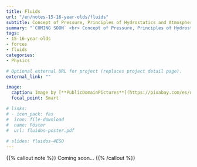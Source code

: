```yaml
---
title: Fluids
url: "/en/notes-15-16-year-olds/fluids"
subtitle: Concept of Pressure, Principles of Hydrostatics and Atmospheric Physics
summary: "`COMING SOON` <br> Concept of Pressure, Principles of Hydrostatics and Atmospheric Physics."
tags:
- 15-16-year-olds
- forces
- fluids
categories:
- Physics

# Optional external URL for project (replaces project detail page).
external_link: ""

image:
  caption: Image by [**PublicDomainPictures**](https://pixabay.com/es/users/publicdomainpictures-14/) on [Pixabay](https://pixabay.com/es/)
  focal_point: Smart

# links:
# - icon_pack: fas
#  icon: file-download
#  name: Póster
#  url: fluidos-poster.pdf
  
# slides: fluidos-4ESO  
---
```


{{% callout note %}}
Coming soon...
{{% /callout %}}
